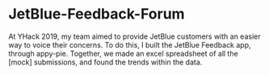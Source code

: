 # JetBlue-Feedback-Forum
At YHack 2019, my team aimed to provide JetBlue customers with an easier way to voice their concerns. To do this, I built the JetBlue Feedback app, through appy-pie. Together, we made an excel spreadsheet of all the [mock] submissions, and found the trends within the data.

